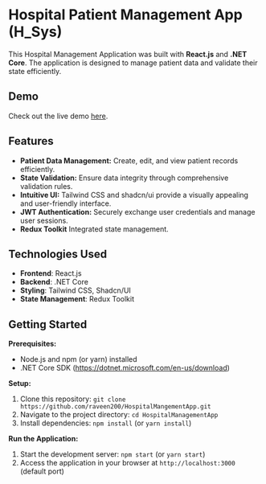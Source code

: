 # Hospital Patient Management App (H_Sys)

This Hospital Management Application was built with **React.js** and **.NET Core**. The application is designed to manage patient data and validate their state efficiently.

## Demo

Check out the live demo [here](https://hospital-mgt.netlify.app/).

## Features

* **Patient Data Management:** Create, edit, and view patient records efficiently.
* **State Validation:** Ensure data integrity through comprehensive validation rules.
* **Intuitive UI:** Tailwind CSS and shadcn/ui provide a visually appealing and user-friendly interface.
* **JWT Authentication:** Securely exchange user credentials and manage user sessions.
* **Redux Toolkit** Integrated state management.

## Technologies Used
* **Frontend**: React.js
* **Backend**: .NET Core
* **Styling**: Tailwind CSS, Shadcn/UI
* **State Management**: Redux Toolkit

## Getting Started

**Prerequisites:**

* Node.js and npm (or yarn) installed
* .NET Core SDK (https://dotnet.microsoft.com/en-us/download)

**Setup:**

1. Clone this repository: `git clone https://github.com/raveen200/HospitalMangementApp.git`
2. Navigate to the project directory: `cd HospitalManagementApp`
3. Install dependencies: `npm install` (or `yarn install`)

**Run the Application:**

1. Start the development server: `npm start` (or `yarn start`)
2. Access the application in your browser at `http://localhost:3000` (default port)


